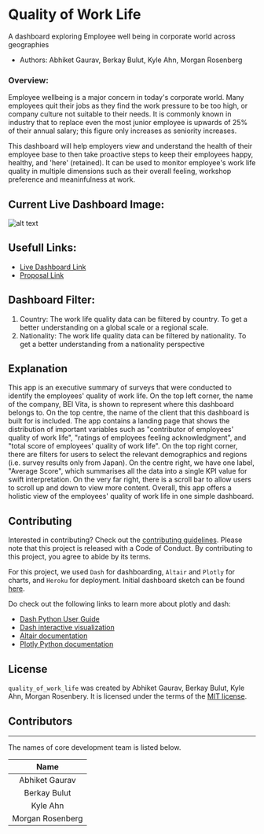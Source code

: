 # Quality of Work Life
A dashboard exploring Employee well being in corporate world across geographies

-   Authors: Abhiket Gaurav, Berkay Bulut, Kyle Ahn, Morgan Rosenberg

### Overview:
Employee wellbeing is a major concern in today's corporate world. Many employees quit their jobs as they find the work pressure to be too high, or company culture not suitable to their needs. It is commonly known in industry that to replace even the most junior employee is upwards of 25% of their annual salary; this figure only increases as seniority increases.

This dashboard will help employers view and understand the health of their employee base to then take proactive steps to keep their employees happy, healthy, and 'here' (retained). It can be used to monitor employee's work life quality in multiple dimensions such as their overall feeling, workshop preference and meaninfulness at work.

## Current Live Dashboard Image:
![alt text](https://github.com/UBC-MDS/quality_of_work_life/blob/readme_fix/doc/live_dashboard.png)

## Usefull Links:

- [Live Dashboard Link](https://quality-of-work-life-bei-vita.herokuapp.com/)
- [Proposal Link](https://github.com/UBC-MDS/quality_of_work_life/blob/main/proposal.md)


## Dashboard Filter:

1. Country: The work life quality data can be filtered by country. To get a better understanding on a global scale or a regional scale.
2. Nationality: The work life quality data can be filtered by nationality. To get a better understanding from a nationality perspective


## Explanation
This app is an executive summary of surveys that were conducted to identify the employees' quality of work life. On the top left corner, the name of the company, BEI Vita, is shown to represent where this dashboard belongs to. On the top centre, the name of the client that this dashboard is built for is included. The app contains a landing page that shows the distribution of important variables such as "contributor of employees' quality of work life", "ratings of employees feeling acknowledgment", and "total score of employees' quality of work life". On the top right corner, there are filters for users to select the relevant demographics and regions (i.e. survey results only from Japan). On the centre right, we have one label, "Average Score", which summarises all the data into a single KPI value for swift interpretation. On the very far right, there is a scroll bar to allow users to scroll up and down to view more content. Overall, this app offers a holistic view of the employees' quality of work life in one simple dashboard.

## Contributing

Interested in contributing? Check out the [contributing guidelines](https://github.com/UBC-MDS/quality_of_work_life/blob/main/CONTRIBUTING.md). Please note that this project is released with a Code of Conduct. By contributing to this project, you agree to abide by its terms.

For this project, we used `Dash` for dashboarding, `Altair` and `Plotly` for charts, and `Heroku` for deployment. Initial dashboard sketch can be found [here](https://github.com/UBC-MDS/quality_of_work_life/blob/main/doc/labelled_dashboard_sketch.png).

Do check out the following links to learn more about plotly and dash:

* [Dash Python User Guide](https://dash.plotly.com/)
* [Dash interactive visualization](https://dash.plotly.com/interactive-graphing)
* [Altair documentation](https://altair-viz.github.io/index.html)
* [Plotly Python documentation](https://plotly.com/python/)

## License

`quality_of_work_life` was created by Abhiket Gaurav, Berkay Bulut, Kyle Ahn, Morgan Rosenbery. It is licensed under the terms of the [MIT license](https://github.com/UBC-MDS/quality_of_work_life/blob/main/LICENSE).

## Contributors
---
The names of core development team is listed below.

|           Name          |
|:-----------------------:|
|      Abhiket Gaurav     |
|      Berkay Bulut       |    
|        Kyle Ahn         |
|    Morgan Rosenberg     |
